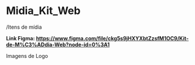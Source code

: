 # Midia_Kit_Web
/Itens de mídia


**Link Figma: https://www.figma.com/file/ckg5s9jHXYXbtZzsfM1OC9/Kit-de-M%C3%ADdia-Web?node-id=0%3A1**

Imagens de Logo

